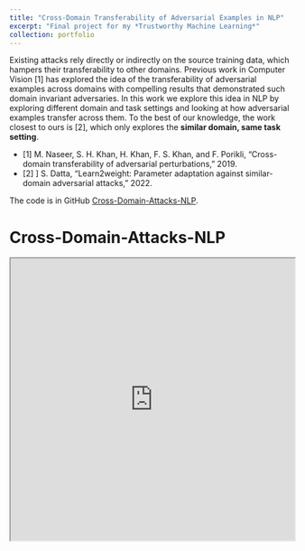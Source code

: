 ```yaml
---
title: "Cross-Domain Transferability of Adversarial Examples in NLP"
excerpt: "Final project for my *Trustworthy Machine Learning*"
collection: portfolio
---
```

Existing attacks rely directly or indirectly on the source training data, which hampers their transferability to other domains. Previous work in Computer Vision [1]  has explored the idea of the transferability of adversarial examples across domains with compelling results that demonstrated such domain invariant adversaries. In this work we explore this idea in NLP by exploring different domain and task settings and looking at how adversarial examples transfer across them. To the best of our knowledge, the work closest to ours is [2], which only explores the **similar domain, same task setting**.

- [1] M. Naseer, S. H. Khan, H. Khan, F. S. Khan, and F. Porikli, “Cross-domain transferability of adversarial perturbations,” 2019.
- [2] ] S. Datta, “Learn2weight: Parameter adaptation against similar-domain adversarial attacks,” 2022.

The code is in GitHub [Cross-Domain-Attacks-NLP](https://github.com/jyaacoub/Cross-Domain-Attacks-NLP).

<html>
  <head>
    <title>Cross-Domain-Attacks-NLP</title>
  </head>
  <body>
    <h1>Cross-Domain-Attacks-NLP</h1>
    <iframe src="https://davidguzmanr.github.io/files/Cross_Domain_Transferability_of_Adversarial_Attacks_in_NLP.pdf" width="100%" height="500px">
    </iframe>
  </body>
</html>